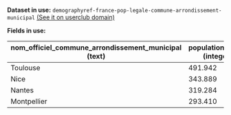 **Dataset in use:** `demographyref-france-pop-legale-commune-arrondissement-municipal` [(See it on userclub domain)](https://userclub.opendatasoft.com/explore/dataset/demographyref-france-pop-legale-commune-arrondissement-municipal/table/)

**Fields in use:** 

| nom_officiel_commune_arrondissement_municipal (text) | population_totale (integer)|
|---|---|
|Toulouse|491.942|
|Nice|343.889|
|Nantes|319.284|
|Montpellier|293.410|